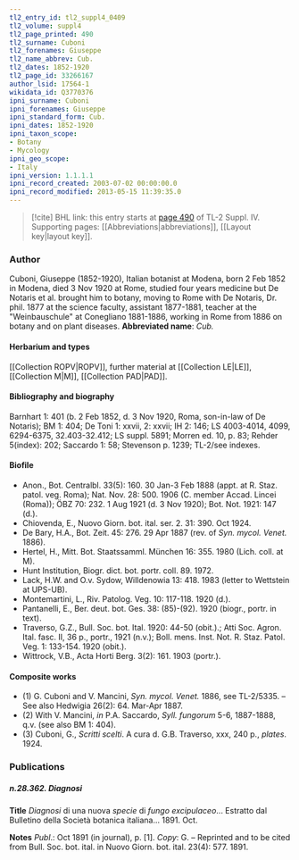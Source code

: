 ```yaml
---
tl2_entry_id: tl2_suppl4_0409
tl2_volume: suppl4
tl2_page_printed: 490
tl2_surname: Cuboni
tl2_forenames: Giuseppe
tl2_name_abbrev: Cub.
tl2_dates: 1852-1920
tl2_page_id: 33266167
author_lsid: 17564-1
wikidata_id: Q3770376
ipni_surname: Cuboni
ipni_forenames: Giuseppe
ipni_standard_form: Cub.
ipni_dates: 1852-1920
ipni_taxon_scope: 
- Botany
- Mycology
ipni_geo_scope: 
- Italy
ipni_version: 1.1.1.1
ipni_record_created: 2003-07-02 00:00:00.0
ipni_record_modified: 2013-05-15 11:39:35.0
---
```



> [!cite] BHL link: this entry starts at [page 490](https://www.biodiversitylibrary.org/page/33266167) of TL-2 Suppl. IV.
> Supporting pages: [[Abbreviations|abbreviations]], [[Layout key|layout key]].

### Author

Cuboni, Giuseppe (1852-1920), Italian botanist at Modena, born 2 Feb 1852 in Modena, died 3 Nov 1920 at Rome, studied four years medicine but De Notaris et al. brought him to botany, moving to Rome with De Notaris, Dr. phil. 1877 at the science faculty, assistant 1877-1881, teacher at the "Weinbauschule" at Conegliano 1881-1886, working in Rome from 1886 on botany and on plant diseases. 
**Abbreviated name**: *Cub.*

#### Herbarium and types

[[Collection ROPV|ROPV]], further material at [[Collection LE|LE]], [[Collection M|M]], [[Collection PAD|PAD]].

#### Bibliography and biography

Barnhart 1: 401 (b. 2 Feb 1852, d. 3 Nov 1920, Roma, son-in-law of De Notaris); BM 1: 404; De Toni 1: xxvii, 2: xxvii; IH 2: 146; LS 4003-4014, 4099, 6294-6375, 32.403-32.412; LS suppl. 5891; Morren ed. 10, p. 83; Rehder 5(index): 202; Saccardo 1: 58; Stevenson p. 1239; TL-2/see indexes.

#### Biofile

- Anon., Bot. Centralbl. 33(5): 160. 30 Jan-3 Feb 1888 (appt. at R. Staz. patol. veg. Roma); Nat. Nov. 28: 500. 1906 (C. member Accad. Lincei (Roma)); ÖBZ 70: 232. 1 Aug 1921 (d. 3 Nov 1920); Bot. Not. 1921: 147 (d.).
- Chiovenda, E., Nuovo Giorn. bot. ital. ser. 2. 31: 390. Oct 1924.
- De Bary, H.A., Bot. Zeit. 45: 276. 29 Apr 1887 (rev. of *Syn. mycol. Venet.* 1886).
- Hertel, H., Mitt. Bot. Staatssamml. München 16: 355. 1980 (Lich. coll. at M).
- Hunt Institution, Biogr. dict. bot. portr. coll. 89. 1972.
- Lack, H.W. and O.v. Sydow, Willdenowia 13: 418. 1983 (letter to Wettstein at UPS-UB).
- Montemartini, L., Riv. Patolog. Veg. 10: 117-118. 1920 (d.).
- Pantanelli, E., Ber. deut. bot. Ges. 38: (85)-(92). 1920 (biogr., portr. in text).
- Traverso, G.Z., Bull. Soc. bot. Ital. 1920: 44-50 (obit.).; Atti Soc. Agron. Ital. fasc. II, 36 p., portr., 1921 (n.v.); Boll. mens. Inst. Not. R. Staz. Patol. Veg. 1: 133-154. 1920 (obit.).
- Wittrock, V.B., Acta Horti Berg. 3(2): 161. 1903 (portr.).

#### Composite works

- (1) G. Cuboni and V. Mancini, *Syn. mycol. Venet.* 1886, see TL-2/5335. – See also Hedwigia 26(2): 64. Mar-Apr 1887.
- (2) With V. Mancini, *in* P.A. Saccardo, *Syll. fungorum* 5-6, 1887-1888, q.v. (see also BM 1: 404).
- (3) Cuboni, G., *Scritti scelti*. A cura d. G.B. Traverso, xxx, 240 p., *plates*. 1924.

### Publications

##### n.28.362. Diagnosi

**Title**
*Diagnosi* di una nuova *specie* di *fungo excipulaceo*... Estratto dal Bulletino della Società botanica italiana... 1891. Oct.

**Notes**
*Publ*.: Oct 1891 (in journal), p. \[1\]. *Copy*: G. – Reprinted and to be cited from Bull. Soc. bot. ital. in Nuovo Giorn. bot. ital. 23(4): 577. 1891.

